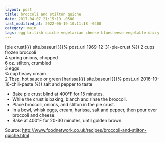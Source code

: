 ```yaml
---
layout: post
title: broccoli and stilton quiche
date: 2017-04-07 21:15:19 -0500
last_modified_at: 2022-06-19 10:11:18 -0400
category: main
tags: egg british quiche vegetarian cheese bluecheese vegetable dairy
---
```

[pie crust]({{ site.baseurl }}{% post_url 1969-12-31-pie-crust %})
2 cups frozen broccoli  
4 spring onions, chopped  
6 oz. stilton, crumbled  
3 eggs  
¾ cup heavy cream  
2 Tbsp. hot sauce or green [harissa]({{ site.baseurl }}{% post_url 2016-10-16-chili-paste %})
salt and pepper to taste  

  * Bake pie crust blind at 400°F for 15 minutes.
  * While the crust is baking, blanch and rinse the broccoli.
  * Place broccoli, onions, and stilton in the pie crust.
  * In a bowl, whisk eggs, cream, harissa, salt and pepper, then pour over broccoli and cheese.
  * Bake at 400°F for 20-30 minutes, until golden brown.

Source: <http://www.foodnetwork.co.uk/recipes/broccoli-and-stilton-quiche.html>
